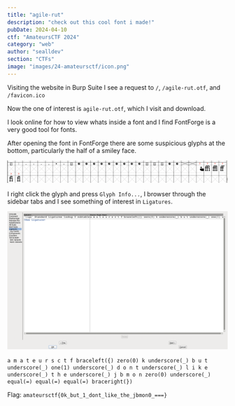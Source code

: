 ```yaml
---
title: "agile-rut"
description: "check out this cool font i made!"
pubDate: 2024-04-10
ctf: "AmateursCTF 2024"
category: "web"
author: "sealldev"
section: "CTFs"
image: "images/24-amateursctf/icon.png"
---
```


Visiting the website in Burp Suite I see a request to `/`, `/agile-rut.otf`, and `/favicon.ico`

Now the one of interest is `agile-rut.otf`, which I visit and download.

I look online for how to view whats inside a font and I find FontForge is a very good tool for fonts.

After opening the font in FontForge there are some suspicious glyphs at the bottom, particularly the half of a smiley face.

![agile-rut.png](images/24-amateursctf/agile-rut.png)

I right click the glyph and press `Glyph Info...`, I browser through the sidebar tabs and I see something of interest in `Ligatures`.

![ligatures.png](images/24-amateursctf/ligatures.png)

```
a m a t e u r s c t f braceleft({) zero(0) k underscore(_) b u t underscore(_) one(1) underscore(_) d o n t underscore(_) l i k e underscore(_) t h e underscore(_) j b m o n zero(0) underscore(_) equal(=) equal(=) equal(=) braceright(})
```

Flag: `amateursctf{0k_but_1_dont_like_the_jbmon0_===}`